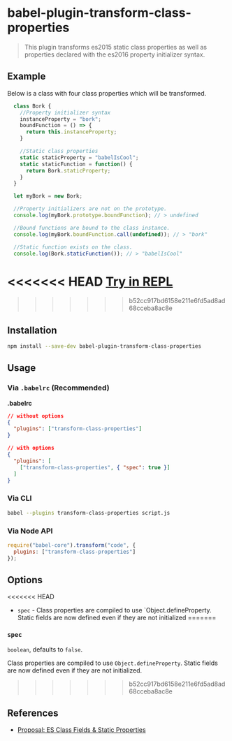 # babel-plugin-transform-class-properties

> This plugin transforms es2015 static class properties as well as properties declared with the es2016 property initializer syntax.

## Example

Below is a class with four class properties which will be transformed.

```js
  class Bork {
    //Property initializer syntax
    instanceProperty = "bork";
    boundFunction = () => {
      return this.instanceProperty;
    }

    //Static class properties
    static staticProperty = "babelIsCool";
    static staticFunction = function() {
      return Bork.staticProperty;
    }
  }

  let myBork = new Bork;

  //Property initializers are not on the prototype.
  console.log(myBork.prototype.boundFunction); // > undefined

  //Bound functions are bound to the class instance.
  console.log(myBork.boundFunction.call(undefined)); // > "bork"

  //Static function exists on the class.
  console.log(Bork.staticFunction()); // > "babelIsCool"
```

<<<<<<< HEAD
[Try in REPL](http://babeljs.io/repl/#?babili=false&evaluate=false&lineWrap=false&presets=es2016%2Clatest%2Cstage-2&code=%20%20class%20Bork%20%7B%0A%20%20%20%20%2F%2FProperty%20initilizer%20syntax%0A%20%20%20%20instanceProperty%20%3D%20%22bork%22%3B%0A%20%20%20%20boundFunction%20%3D%20()%20%3D%3E%20%7B%0A%20%20%20%20%20%20return%20this.instanceProperty%3B%0A%20%20%20%20%7D%0A%20%20%20%20%0A%20%20%20%20%2F%2FStatic%20class%20properties%0A%20%20%20%20static%20staticProperty%20%3D%20%22babeliscool%22%3B%0A%20%20%20%20static%20staticFunction%20%3D%20function()%20%7B%0A%20%20%20%20%20%20return%20Bork.staticProperty%3B%0A%20%20%20%20%7D%0A%20%20%7D%0A%0A%20%20let%20myBork%20%3D%20new%20Bork%3B%0A%0A%20%20%2F%2FProperty%20initializers%20are%20not%20on%20the%20prototype.%0A%20%20console.log(Bork.prototype.boundFunction)%3B%20%2F%2F%20%3E%20undefined%0A%0A%20%20%2F%2FBound%20functions%20are%20bound%20to%20the%20class%20instance.%0A%20%20console.log(myBork.boundFunction.call(undefined))%3B%20%2F%2F%20%3E%20%22bork%22%0A%0A%20%20%2F%2FStatic%20function%20exists%20on%20the%20class.%0A%20%20console.log(Bork.staticFunction())%3B%20%2F%2F%20%3E%20%22babelIsCool%22)
=======
>>>>>>> b52cc917bd6158e211e6fd5ad8ad68cceba8ac8e

## Installation

```sh
npm install --save-dev babel-plugin-transform-class-properties
```

## Usage

### Via `.babelrc` (Recommended)

**.babelrc**

```json
// without options
{
  "plugins": ["transform-class-properties"]
}

// with options
{
  "plugins": [
    ["transform-class-properties", { "spec": true }]
  ]
}
```

### Via CLI

```sh
babel --plugins transform-class-properties script.js
```

### Via Node API

```javascript
require("babel-core").transform("code", {
  plugins: ["transform-class-properties"]
});
```

## Options

<<<<<<< HEAD
* `spec` -  Class properties are compiled to use `Object.defineProperty. Static fields are now defined even if they are not initialized
=======
### `spec`

`boolean`, defaults to `false`.

Class properties are compiled to use `Object.defineProperty`. Static fields are now defined even if they are not initialized.
>>>>>>> b52cc917bd6158e211e6fd5ad8ad68cceba8ac8e

## References

* [Proposal: ES Class Fields & Static Properties](https://github.com/jeffmo/es-class-static-properties-and-fields)
